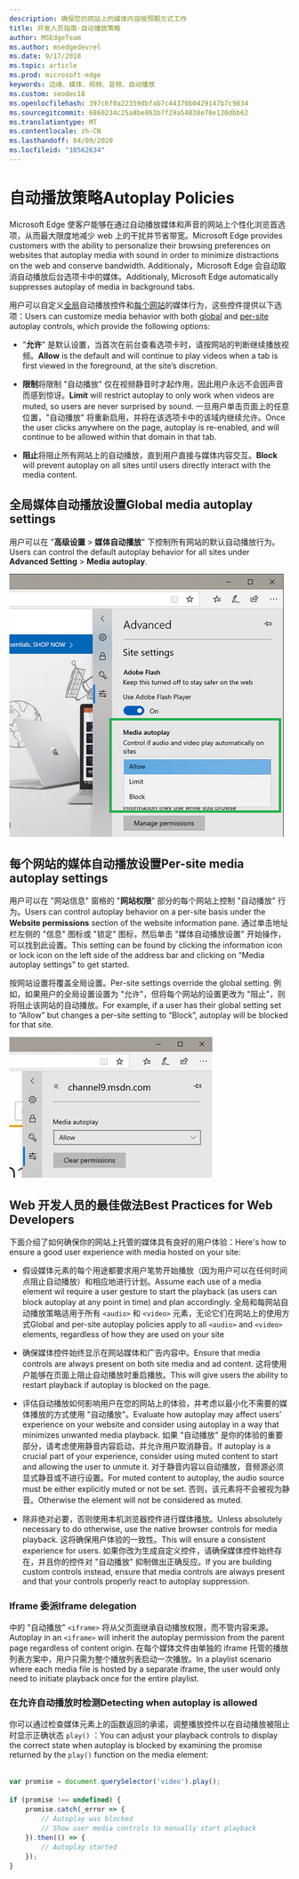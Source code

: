 ```yaml
---
description: 确保您的网站上的媒体内容按预期方式工作
title: 开发人员指南-自动播放策略
author: MSEdgeTeam
ms.author: msedgedevrel
ms.date: 9/17/2018
ms.topic: article
ms.prod: microsoft-edge
keywords: 边缘、媒体、视频、音频、自动播放
ms.custom: seodec18
ms.openlocfilehash: 397c6f0a22359dbfab7c44370b0429147b7c9834
ms.sourcegitcommit: 6860234c25a8be863b7f29a54838e78e120dbb62
ms.translationtype: MT
ms.contentlocale: zh-CN
ms.lasthandoff: 04/09/2020
ms.locfileid: "10562634"
---
```

# <span data-ttu-id="ce044-104">自动播放策略</span><span class="sxs-lookup"><span data-stu-id="ce044-104">Autoplay Policies</span></span>

<span data-ttu-id="ce044-105">Microsoft Edge 使客户能够在通过自动播放媒体和声音的网站上个性化浏览首选项，从而最大限度地减少 web 上的干扰并节省带宽。</span><span class="sxs-lookup"><span data-stu-id="ce044-105">Microsoft Edge provides customers with the ability to personalize their browsing preferences on websites that autoplay media with sound in order to minimize distractions on the web and conserve bandwidth.</span></span> <span data-ttu-id="ce044-106">Additionaly，Microsoft Edge 会自动取消自动播放后台选项卡中的媒体。</span><span class="sxs-lookup"><span data-stu-id="ce044-106">Additionaly, Microsoft Edge automatically suppresses autoplay of media in background tabs.</span></span>

<span data-ttu-id="ce044-107">用户可以自定义[全局](#global-media-autoplay-settings)自动播放控件和[每个网站](#per-site-media-autoplay-settings)的媒体行为，这些控件提供以下选项：</span><span class="sxs-lookup"><span data-stu-id="ce044-107">Users can customize media behavior with both [global](#global-media-autoplay-settings) and [per-site](#per-site-media-autoplay-settings) autoplay controls, which provide the following options:</span></span>

- <span data-ttu-id="ce044-108">"**允许**" 是默认设置，当首次在前台查看选项卡时，请按网站的判断继续播放视频。</span><span class="sxs-lookup"><span data-stu-id="ce044-108">**Allow**  is the default and will continue to play videos when a tab is first viewed in the foreground, at the site’s discretion.</span></span>

- <span data-ttu-id="ce044-109">**限制**将限制 "自动播放" 仅在视频静音时才起作用，因此用户永远不会因声音而感到惊讶。</span><span class="sxs-lookup"><span data-stu-id="ce044-109">**Limit** will restrict autoplay to only work when videos are muted, so users are never surprised by sound.</span></span> <span data-ttu-id="ce044-110">一旦用户单击页面上的任意位置，"自动播放" 将重新启用，并将在该选项卡中的该域内继续允许。</span><span class="sxs-lookup"><span data-stu-id="ce044-110">Once the user clicks anywhere on the page, autoplay is re-enabled, and will continue to be allowed within that domain in that tab.</span></span>

- <span data-ttu-id="ce044-111">**阻止**将阻止所有网站上的自动播放，直到用户直接与媒体内容交互。</span><span class="sxs-lookup"><span data-stu-id="ce044-111">**Block** will prevent autoplay on all sites until users directly interact with the media content.</span></span>

## <span data-ttu-id="ce044-112">全局媒体自动播放设置</span><span class="sxs-lookup"><span data-stu-id="ce044-112">Global media autoplay settings</span></span>

<span data-ttu-id="ce044-113">用户可以在 "**高级设置**  >  **媒体自动播放**" 下控制所有网站的默认自动播放行为。</span><span class="sxs-lookup"><span data-stu-id="ce044-113">Users can control the default autoplay behavior for all sites under **Advanced Setting** > **Media autoplay**.</span></span>

![全局媒体自动播放设置](../media/autoplay_global.png)

## <span data-ttu-id="ce044-115">每个网站的媒体自动播放设置</span><span class="sxs-lookup"><span data-stu-id="ce044-115">Per-site media autoplay settings</span></span>

<span data-ttu-id="ce044-116">用户可以在 "网站信息" 窗格的 "**网站权限**" 部分的每个网站上控制 "自动播放" 行为。</span><span class="sxs-lookup"><span data-stu-id="ce044-116">Users can control autoplay behavior on a per-site basis under the **Website permissions** section of the website information pane.</span></span> <span data-ttu-id="ce044-117">通过单击地址栏左侧的 "信息" 图标或 "锁定" 图标，然后单击 "媒体自动播放设置" 开始操作，可以找到此设置。</span><span class="sxs-lookup"><span data-stu-id="ce044-117">This setting can be found by clicking the information icon or lock icon on the left side of the address bar and clicking on “Media autoplay settings” to get started.</span></span>

<span data-ttu-id="ce044-118">按网站设置将覆盖全局设置。</span><span class="sxs-lookup"><span data-stu-id="ce044-118">Per-site settings override the global setting.</span></span> <span data-ttu-id="ce044-119">例如，如果用户的全局设置设置为 "允许"，但将每个网站的设置更改为 "阻止"，则将阻止该网站的自动播放。</span><span class="sxs-lookup"><span data-stu-id="ce044-119">For example, if a user has their global setting set to “Allow” but changes a per-site setting to “Block”, autoplay will be blocked for that site.</span></span>

![每个网站的媒体自动播放设置](../media/autoplay_per-site.png)
 
## <span data-ttu-id="ce044-121">Web 开发人员的最佳做法</span><span class="sxs-lookup"><span data-stu-id="ce044-121">Best Practices for Web Developers</span></span>

<span data-ttu-id="ce044-122">下面介绍了如何确保你的网站上托管的媒体具有良好的用户体验：</span><span class="sxs-lookup"><span data-stu-id="ce044-122">Here's how to ensure a good user experience with media hosted on your site:</span></span>

- <span data-ttu-id="ce044-123">假设媒体元素的每个用途都要求用户笔势开始播放（因为用户可以在任何时间点阻止自动播放）和相应地进行计划。</span><span class="sxs-lookup"><span data-stu-id="ce044-123">Assume  each use of a media element wil require a user gesture to start the playback (as users can block autoplay at any point in time) and plan accordingly.</span></span>  <span data-ttu-id="ce044-124">全局和每网站自动播放策略适用于所有 `<audio>` 和 `<video>` 元素，无论它们在网站上的使用方式</span><span class="sxs-lookup"><span data-stu-id="ce044-124">Global and per-site autoplay policies apply to all `<audio>` and `<video>` elements, regardless of how they are used on your site</span></span>

- <span data-ttu-id="ce044-125">确保媒体控件始终显示在网站媒体和广告内容中。</span><span class="sxs-lookup"><span data-stu-id="ce044-125">Ensure that media controls are always present on both site media and ad content.</span></span> <span data-ttu-id="ce044-126">这将使用户能够在页面上阻止自动播放时重启播放。</span><span class="sxs-lookup"><span data-stu-id="ce044-126">This will give users the ability to restart playback if autoplay is blocked on the page.</span></span>

- <span data-ttu-id="ce044-127">评估自动播放如何影响用户在您的网站上的体验，并考虑以最小化不需要的媒体播放的方式使用 "自动播放"。</span><span class="sxs-lookup"><span data-stu-id="ce044-127">Evaluate how autoplay may affect users’ experience on your website and consider using autoplay in a way that minimizes unwanted media playback.</span></span> <span data-ttu-id="ce044-128">如果 "自动播放" 是你的体验的重要部分，请考虑使用静音内容启动，并允许用户取消静音。</span><span class="sxs-lookup"><span data-stu-id="ce044-128">If autoplay is a crucial part of your experience, consider using muted content to start and allowing the user to unmute it.</span></span> <span data-ttu-id="ce044-129">对于静音内容以自动播放，音频源必须显式静音或不进行设置。</span><span class="sxs-lookup"><span data-stu-id="ce044-129">For muted content to autoplay, the audio source must be either explicitly muted or not be set.</span></span> <span data-ttu-id="ce044-130">否则，该元素将不会被视为静音。</span><span class="sxs-lookup"><span data-stu-id="ce044-130">Otherwise the element will not be considered as muted.</span></span>

- <span data-ttu-id="ce044-131">除非绝对必要，否则使用本机浏览器控件进行媒体播放。</span><span class="sxs-lookup"><span data-stu-id="ce044-131">Unless absolutely necessary to do otherwise, use the native browser controls for media playback.</span></span> <span data-ttu-id="ce044-132">这将确保用户体验的一致性。</span><span class="sxs-lookup"><span data-stu-id="ce044-132">This will ensure a consistent experience for users.</span></span> <span data-ttu-id="ce044-133">如果你改为生成自定义控件，请确保媒体控件始终存在，并且你的控件对 "自动播放" 抑制做出正确反应。</span><span class="sxs-lookup"><span data-stu-id="ce044-133">If you are building custom controls instead, ensure that media controls are always present and that your controls properly react to autoplay suppression.</span></span>

### <span data-ttu-id="ce044-134">Iframe 委派</span><span class="sxs-lookup"><span data-stu-id="ce044-134">Iframe delegation</span></span>

<span data-ttu-id="ce044-135">中的 "自动播放" `<iframe>` 将从父页面继承自动播放权限，而不管内容来源。</span><span class="sxs-lookup"><span data-stu-id="ce044-135">Autoplay in an `<iframe>` will inherit the autoplay permission from the parent page regardless of content origin.</span></span> <span data-ttu-id="ce044-136">在每个媒体文件由单独的 iframe 托管的播放列表方案中，用户只需为整个播放列表启动一次播放。</span><span class="sxs-lookup"><span data-stu-id="ce044-136">In a playlist scenario where each media file is hosted by a separate iframe, the user would only need to initiate playback once for the entire playlist.</span></span>

### <span data-ttu-id="ce044-137">在允许自动播放时检测</span><span class="sxs-lookup"><span data-stu-id="ce044-137">Detecting when autoplay is allowed</span></span>

<span data-ttu-id="ce044-138">你可以通过检查媒体元素上的函数返回的承诺，调整播放控件以在自动播放被阻止时显示正确状态 `play()` ：</span><span class="sxs-lookup"><span data-stu-id="ce044-138">You can adjust your playback controls to display the correct state when autoplay is blocked by examining the promise returned by the `play()` function on the media element:</span></span>

```Javascript

var promise = document.querySelector('video').play();

if (promise !== undefined) { 
    promise.catch(_error => { 
        // Autoplay was blocked
        // Show user media controls to manually start playback
    }).then(() => { 
        // Autoplay started
    }); 
}

```
